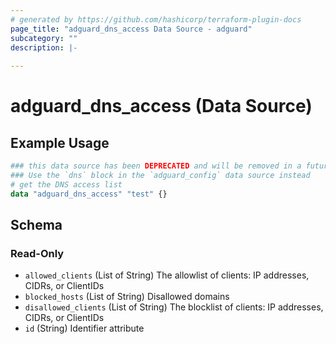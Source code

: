 ```yaml
---
# generated by https://github.com/hashicorp/terraform-plugin-docs
page_title: "adguard_dns_access Data Source - adguard"
subcategory: ""
description: |-
  
---
```


# adguard_dns_access (Data Source)



## Example Usage

```terraform
### this data source has been DEPRECATED and will be removed in a future release
### Use the `dns` block in the `adguard_config` data source instead
# get the DNS access list
data "adguard_dns_access" "test" {}
```

<!-- schema generated by tfplugindocs -->
## Schema

### Read-Only

- `allowed_clients` (List of String) The allowlist of clients: IP addresses, CIDRs, or ClientIDs
- `blocked_hosts` (List of String) Disallowed domains
- `disallowed_clients` (List of String) The blocklist of clients: IP addresses, CIDRs, or ClientIDs
- `id` (String) Identifier attribute


